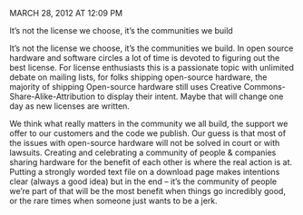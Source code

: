 MARCH 28, 2012 AT 12:09 PM

It’s not the license we choose, it’s the communities we build

It’s not the license we choose, it’s the communities we build. In open source hardware and software circles a lot of time is devoted to figuring out the best license. For license enthusiasts this is a passionate topic with unlimited debate on mailing lists, for folks shipping open-source hardware, the majority of shipping Open-source hardware still uses Creative Commons-Share-Alike-Attribution to display their intent. Maybe that will change one day as new licenses are written.

We think what really matters in the community we all build, the support we offer to our customers and the code we publish. Our guess is that most of the issues with open-source hardware will not be solved in court or with lawsuits. Creating and celebrating a community of people & companies sharing hardware for the benefit of each other is where the real action is at. Putting a strongly worded text file on a download page makes intentions clear (always a good idea) but in the end – it’s the community of people we’re part of that will be the most benefit when things go incredibly good, or the rare times when someone just wants to be a jerk.
